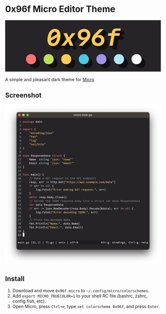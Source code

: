 # 0x96f Micro Editor Theme

![Logo](logo.png)

A simple and pleasant dark theme for [Micro](https://micro-editor.github.io/)

## Screenshot

![Screenshot](screenshot.png)

## Install

1. Download and move `0x96f.micro` to `~/.config/micro/colorschemes`.
2. Add `export MICRO_TRUECOLOR=1` to your shell RC file (bashrc, zshrc, config.fish, etc).
3. Open Micro, press `Ctrl+e`, type `set colorscheme 0x96f`, and press `Enter`.

